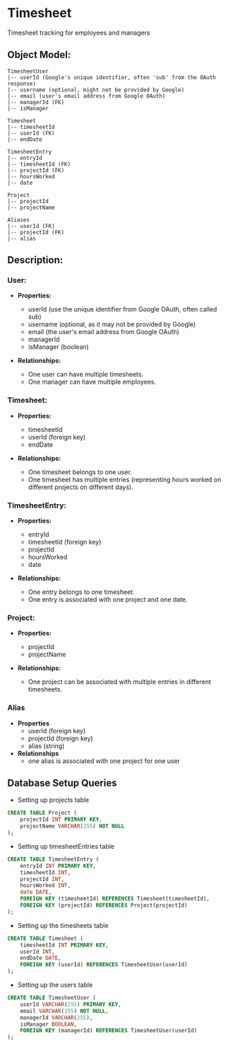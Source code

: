 # Timesheet
Timesheet tracking for employees and managers


## Object Model:

```text
TimesheetUser 
|-- userId (Google's unique identifier, often 'sub' from the OAuth response)
|-- username (optional, might not be provided by Google)
|-- email (user's email address from Google OAuth)
|-- managerId (FK)
|-- isManager

Timesheet
|-- timesheetId
|-- userId (FK)
|-- endDate

TimesheetEntry
|-- entryId
|-- timesheetId (FK)
|-- projectId (FK)
|-- hoursWorked
|-- date

Project
|-- projectId
|-- projectName
 
Aliases
|-- userId (FK)
|-- projectId (FK)
|-- alias
```

## Description:

### User:
- **Properties:** 
    - userId (use the unique identifier from Google OAuth, often called sub)
    - username (optional, as it may not be provided by Google)
    - email (the user's email address from Google OAuth)
    - managerId
    - isManager (boolean)

- **Relationships:**
    - One user can have multiple timesheets.
    - One manager can have multiple employees.

### Timesheet:
- **Properties:** 
    - timesheetId
    - userId (foreign key)
    - endDate

- **Relationships:**
    - One timesheet belongs to one user.
    - One timesheet has multiple entries (representing hours worked on different projects on different days).

### TimesheetEntry:

- **Properties:**
    - entryId
    - timesheetId (foreign key)
    - projectId
    - hoursWorked
    - date

- **Relationships:**
    - One entry belongs to one timesheet.
    - One entry is associated with one project and one date.  

### Project:
- **Properties:**
    - projectId
    - projectName

- **Relationships:**
    - One project can be associated with multiple entries in different timesheets.  
    
### Alias
- **Properties**
    - userId (foreign key)
    - projectId (foreign key)
    - alias (string) 
- **Relationships**
    - one alias is associated with one project for one user

 ## Database Setup Queries
- Setting up projects table
```SQL
CREATE TABLE Project (
    projectId INT PRIMARY KEY,
    projectName VARCHAR(255) NOT NULL
);
```
- Setting up timesheetEntries table
```SQL
CREATE TABLE TimesheetEntry (
    entryId INT PRIMARY KEY,
    timesheetId INT,
    projectId INT,
    hoursWorked INT,
    date DATE,
    FOREIGN KEY (timesheetId) REFERENCES Timesheet(timesheetId),
    FOREIGN KEY (projectId) REFERENCES Project(projectId)
);
```
- Setting up the timesheets table
```SQL
CREATE TABLE Timesheet (
    timesheetId INT PRIMARY KEY,
    userId INT,
    endDate DATE,
    FOREIGN KEY (userId) REFERENCES TimesheetUser(userId)
);
```
- Setting up the users table
```SQL
CREATE TABLE TimesheetUser (
    userId VARCHAR(255) PRIMARY KEY,
    email VARCHAR(255) NOT NULL,
    managerId VARCHAR(255),
    isManager BOOLEAN,
    FOREIGN KEY (managerId) REFERENCES TimesheetUser(userId)
);
```
